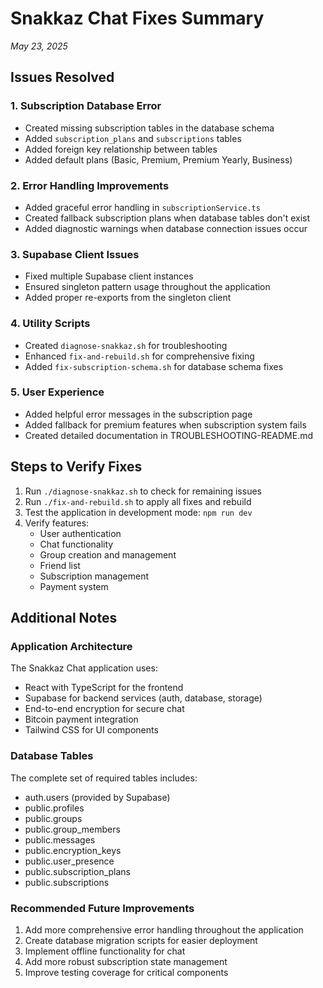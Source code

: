 # Snakkaz Chat Fixes Summary
*May 23, 2025*

## Issues Resolved

### 1. Subscription Database Error
- Created missing subscription tables in the database schema
- Added `subscription_plans` and `subscriptions` tables
- Added foreign key relationship between tables
- Added default plans (Basic, Premium, Premium Yearly, Business)

### 2. Error Handling Improvements
- Added graceful error handling in `subscriptionService.ts`
- Created fallback subscription plans when database tables don't exist
- Added diagnostic warnings when database connection issues occur

### 3. Supabase Client Issues
- Fixed multiple Supabase client instances
- Ensured singleton pattern usage throughout the application
- Added proper re-exports from the singleton client

### 4. Utility Scripts
- Created `diagnose-snakkaz.sh` for troubleshooting
- Enhanced `fix-and-rebuild.sh` for comprehensive fixing
- Added `fix-subscription-schema.sh` for database schema fixes

### 5. User Experience
- Added helpful error messages in the subscription page
- Added fallback for premium features when subscription system fails
- Created detailed documentation in TROUBLESHOOTING-README.md

## Steps to Verify Fixes

1. Run `./diagnose-snakkaz.sh` to check for remaining issues
2. Run `./fix-and-rebuild.sh` to apply all fixes and rebuild
3. Test the application in development mode: `npm run dev`
4. Verify features:
   - User authentication
   - Chat functionality
   - Group creation and management
   - Friend list
   - Subscription management
   - Payment system

## Additional Notes

### Application Architecture
The Snakkaz Chat application uses:
- React with TypeScript for the frontend
- Supabase for backend services (auth, database, storage)
- End-to-end encryption for secure chat
- Bitcoin payment integration
- Tailwind CSS for UI components

### Database Tables
The complete set of required tables includes:
- auth.users (provided by Supabase)
- public.profiles
- public.groups
- public.group_members
- public.messages
- public.encryption_keys
- public.user_presence
- public.subscription_plans
- public.subscriptions

### Recommended Future Improvements
1. Add more comprehensive error handling throughout the application
2. Create database migration scripts for easier deployment
3. Implement offline functionality for chat
4. Add more robust subscription state management
5. Improve testing coverage for critical components
